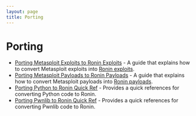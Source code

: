 ```yaml
---
layout: page
title: Porting
---
```


# Porting

* [Porting Metasploit Exploits to Ronin Exploits](metasploit-exploits-to-ronin-exploits/index.md) -
  A guide that explains how to convert Metasploit exploits into
  [Ronin exploits][ronin-exploits].
* [Porting Metasploit Payloads to Ronin Payloads](metasploit-payloads-to-ronin-payloads/index.md) -
  A guide that explains how to convert Metasploit payloads into
  [Ronin payloads][ronin-payloads].
* [Porting Python to Ronin Quick Ref](python-to-ronin-quick-ref/index.md) -
  Provides a quick references for converting Python code to Ronin.
* [Porting Pwnlib to Ronin Quick Ref](pwnlib-to-ronin-quick-ref/index.md) -
  Provides a quick references for converting Pwnlib code to Ronin.

[ronin-exploits]: https://github.com/ronin-rb/ronin-exploits#readme
[ronin-payloads]: https://github.com/ronin-rb/ronin-payloads#readme

